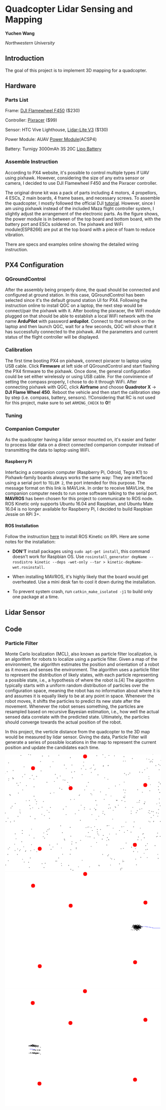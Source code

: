 # Quadcopter Lidar Sensing and Mapping
**Yuchen Wang**

*Northwestern University*


## Introduction
The goal of this project is to implement 3D mapping for a quadcopter.

## Hardware
### Parts List
Frame: [DJI Flamewheel F450](https://www.dji.com/flame-wheel-arf) ($230)

Controller: [Pixracer](https://docs.px4.io/en/flight_controller/pixracer.html) ($99)

Sensor: HTC Vive Lighthouse, [Lidar-Lite V3](https://buy.garmin.com/en-US/US/p/557294) ($130)

Power Module: AUAV [Power Module](https://store.mrobotics.io/product-p/auav-acsp4-mr.htm)(ACSP4)

Battery: Turnigy 3000mAh 3S 20C [Lipo Battery](https://www.amazon.com/Turnigy-3000mAh-Lipo-Pack-XT-60/dp/B075RTRWSC/ref=sr_1_25?gclid=EAIaIQobChMIz9OKqtuI5gIV7x6tBh2aNwcOEAAYASAAEgLsMPD_BwE&hvadid=178102491821&hvdev=c&hvlocphy=9021565&hvnetw=g&hvpos=1t1&hvqmt=e&hvrand=307303628176748876&hvtargid=kwd-13703202200&hydadcr=2113_9907432&keywords=lipo+3s+3000mah&qid=1574800068&sr=8-25)


### Assemble Instruction
According to PX4 website, it's possible to control multiple types if UAV using pixhawk. However, considering the size of any extra sensor or camera, I decided to use DJI Flamewheel F450 and the Pixracer controller.

The original drone kit was a pack of parts including 4 motors, 4 propellors, 4 ESCs, 2 main boards, 4 frame bases, and necessary screws. To assemble the quadcopter, I mostly followed the official DJI [tutorial](https://www.youtube.com/watch?v=pUTHIL_Xfcc). However, since I am using pixhawk instead of the included Maza flight controller system, I slightly adjust the arrangement of the electronic parts. As the figure shows, the power module is in between of the top board and bottom board, with the battery port and ESCs soldered on. The pixhawk and WiFi module(ESP8266) are put at the top board with a piece of foam to reduce vibration.

There are specs and examples online showing the detailed wiring instruction.


## PX4 Configuration
### QGroundControl
After the assembly being properly done, the quad should be connected and configured at ground station. In this case, QGroundControl has been selected since it's the default ground station UI for PX4. Following the instruction online to install QGC on a laptop, the next step would be connect/pair the pixhawk with it. After booting the pixracer, the WiFi module plugged on that should be able to establish a local WiFi network with the name **ArduPilot** with password **ardupilot**. Connect to that network on the laptop and then launch QGC, wait for a few seconds, QGC will show that it has successfully connected to the pixhawk. All the parameters and current status of the flight controller will be displayed.

### Calibration
The first time booting PX4 on pixhawk, connect pixracer to laptop using USB cable. Click **Firmware** at left side of QGroundControl and start flashing the PX4 firmware to the pixhawk. Once done, the general configuration could be set either wirelessly or using USB cable. For the convinience of setting the compass properly, I chose to do it through WiFi. After connecting pixhawk with QGC, click **Airframe** and choose **Quadrotor X** -> **DJI Flame Wheel 450**. Reboot the vehicle and then start the calibration step by step (i.e. compass, battery, sensors).
:bangbang:Considering that RC is not used for this project, make sure to set `ARMING_CHECK` to **0**:bangbang:

### Tuning

### Companion Computer
As the quadcopter having a lidar sensor mounted on, it's easier and faster to process lidar data on a direct connected companion computer instead of transmitting the data to laptop using WiFi.

#### Raspberry Pi
Interfacing a companion computer (Raspberry Pi, Odroid, Tegra K1) to Pixhawk-family boards always works the same way: They are interfaced using a serial port to `TELEM 2`, the port intended for this purpose. The message format on this link is MAVLink. In order to receive MAVLink, the companion computer needs to run some software talking to the serial port. **MAVROS** has been chosen for this project to communicate to ROS node. ROS Kinetic only supports Ubuntu 16.04 and Raspbian, and Ubuntu Mate 16.04 is no longer available for Raspberry Pi, I decided to build Raspbian Jessie on RPi 3+. 

#### ROS Installation
Follow the instruction [here](http://wiki.ros.org/ROSberryPi/Installing%20ROS%20Kinetic%20on%20the%20Raspberry%20Pi) to install ROS Kinetic on RPi. Here are some notes for the installation:
* **DON'T** install packages using `sudo apt-get install`, this command doesn't work for Raspbian OS. Use `rosinstall_generator depName --rosdistro kinetic --deps -wet-only --tar > kinetic-depName-wet.rosinstall`.

* When installing MAVROS, it's highly likely that the board would get overheated. Use a mini desk fan to cool it down during the installation.

* To prevent system crash, run `catkin_make_isolated -j1` to build only one package at a time.

## Lidar Sensor

## Code
### Particle Filter
Monte Carlo localization (MCL), also known as particle filter localization, is an algorithm for robots to localize using a particle filter. Given a map of the environment, the algorithm estimates the position and orientation of a robot as it moves and senses the environment. The algorithm uses a particle filter to represent the distribution of likely states, with each particle representing a possible state, i.e., a hypothesis of where the robot is.[4] The algorithm typically starts with a uniform random distribution of particles over the configuration space, meaning the robot has no information about where it is and assumes it is equally likely to be at any point in space.  Whenever the robot moves, it shifts the particles to predict its new state after the movement. Whenever the robot senses something, the particles are resampled based on recursive Bayesian estimation, i.e., how well the actual sensed data correlate with the predicted state. Ultimately, the particles should converge towards the actual position of the robot.

In this project, the verticle distance from the quadcopter to the 3D map would be measured by lidar sensor. Giving the data, Particle Filter will generate a series of possible locations in the map to represent the current position and update the candidates each time.

![init](/img/init.png)
![2](/img/2.png)
![1](/img/1.png)
